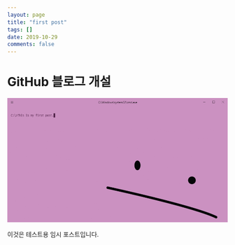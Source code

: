 ```yaml
---
layout: page
title: "first post"
tags: []
date: 2019-10-29
comments: false
---
```


# GitHub 블로그 개설

![img](../assets/img/first-post.PNG)

이것은 테스트용 임시 포스트입니다.